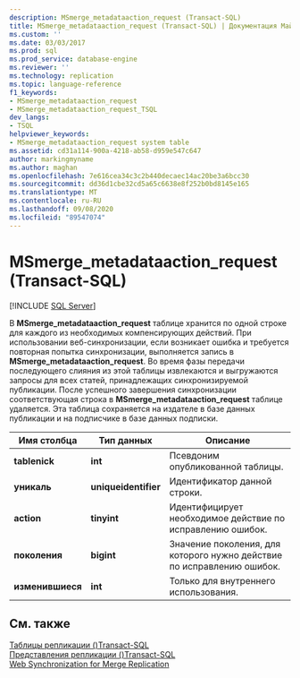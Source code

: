 ```yaml
---
description: MSmerge_metadataaction_request (Transact-SQL)
title: MSmerge_metadataaction_request (Transact-SQL) | Документация Майкрософт
ms.custom: ''
ms.date: 03/03/2017
ms.prod: sql
ms.prod_service: database-engine
ms.reviewer: ''
ms.technology: replication
ms.topic: language-reference
f1_keywords:
- MSmerge_metadataaction_request
- MSmerge_metadataaction_request_TSQL
dev_langs:
- TSQL
helpviewer_keywords:
- MSmerge_metadataaction_request system table
ms.assetid: cd31a114-900a-4218-ab58-d959e547c647
author: markingmyname
ms.author: maghan
ms.openlocfilehash: 7e616cea34c3c2b440decaec14ac20be3a6bcc30
ms.sourcegitcommit: dd36d1cbe32cd5a65c6638e8f252b0bd8145e165
ms.translationtype: MT
ms.contentlocale: ru-RU
ms.lasthandoff: 09/08/2020
ms.locfileid: "89547074"
---
```

# <a name="msmerge_metadataaction_request-transact-sql"></a>MSmerge_metadataaction_request (Transact-SQL)
[!INCLUDE [SQL Server](../../includes/applies-to-version/sqlserver.md)]

  В **MSmerge_metadataaction_request** таблице хранится по одной строке для каждого из необходимых компенсирующих действий. При использовании веб-синхронизации, если возникает ошибка и требуется повторная попытка синхронизации, выполняется запись в **MSmerge_metadataaction_request**. Во время фазы передачи последующего слияния из этой таблицы извлекаются и выгружаются запросы для всех статей, принадлежащих синхронизируемой публикации. После успешного завершения синхронизации соответствующая строка в **MSmerge_metadataaction_request** таблице удаляется. Эта таблица сохраняется на издателе в базе данных публикации и на подписчике в базе данных подписки.  
  
|Имя столбца|Тип данных|Описание|  
|-----------------|---------------|-----------------|  
|**tablenick**|**int**|Псевдоним опубликованной таблицы.|  
|**уникаль**|**uniqueidentifier**|Идентификатор данной строки.|  
|**action**|**tinyint**|Идентифицирует необходимое действие по исправлению ошибок.|  
|**поколения**|**bigint**|Значение поколения, для которого нужно действие по исправлению ошибок.|  
|**изменившиеся**|**int**|Только для внутреннего использования.|  
  
## <a name="see-also"></a>См. также  
 [Таблицы репликации &#40;&#41;Transact-SQL ](../../relational-databases/system-tables/replication-tables-transact-sql.md)   
 [Представления репликации &#40;&#41;Transact-SQL ](../../relational-databases/system-views/replication-views-transact-sql.md)   
 [Web Synchronization for Merge Replication](../../relational-databases/replication/web-synchronization-for-merge-replication.md)  
  
  
